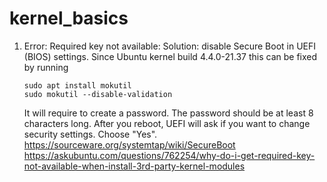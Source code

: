 # kernel_basics

1. Error: Required key not available: Solution: disable Secure Boot in UEFI (BIOS) settings.
   Since Ubuntu kernel build 4.4.0-21.37 this can be fixed by running
   ```
   sudo apt install mokutil
   sudo mokutil --disable-validation
   ```
   It will require to create a password. The password should be at least 8 characters long. After you reboot, UEFI will ask if you want to change security settings. Choose "Yes".
   https://sourceware.org/systemtap/wiki/SecureBoot
   https://askubuntu.com/questions/762254/why-do-i-get-required-key-not-available-when-install-3rd-party-kernel-modules
